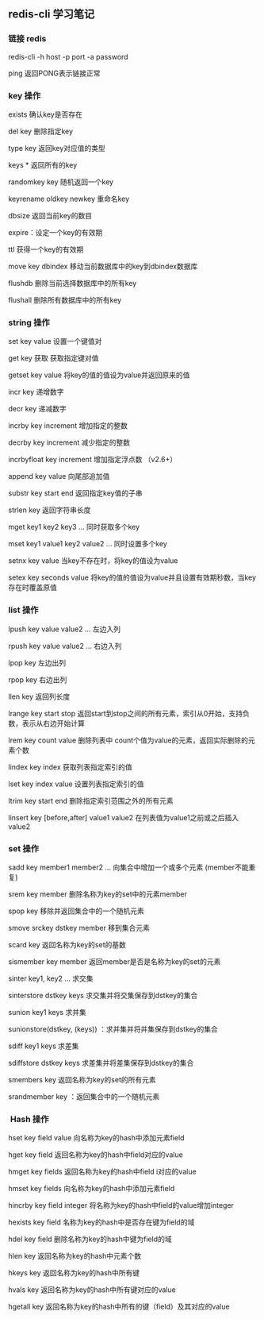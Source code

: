 ## redis-cli 学习笔记



### 链接 redis

redis-cli -h host -p port -a password

ping 返回PONG表示链接正常



### key 操作

exists 确认key是否存在

del key 删除指定key

type key 返回key对应值的类型

keys * 返回所有的key

randomkey key 随机返回一个key

keyrename oldkey newkey 重命名key

dbsize 返回当前key的数目

expire：设定一个key的有效期

ttl 获得一个key的有效期

move key dbindex 移动当前数据库中的key到dbindex数据库

flushdb 删除当前选择数据库中的所有key

flushall 删除所有数据库中的所有key



### string 操作

set key value 设置一个键值对

get key 获取 获取指定键对值

getset key value 将key的值的值设为value并返回原来的值

incr key 递增数字

decr key 递减数字

incrby key increment 增加指定的整数

decrby key increment 减少指定的整数

incrbyfloat key increment 增加指定浮点数 （v2.6+）

append key value 向尾部追加值

substr key start end 返回指定key值的子串

strlen key 返回字符串长度

mget key1 key2 key3 … 同时获取多个key

mset key1 value1 key2 value2 … 同时设置多个key

setnx key value 当key不存在时，将key的值设为value

setex key seconds value 将key的值的值设为value并且设置有效期秒数，当key存在时覆盖原值



### list 操作

lpush key value value2 … 左边入列

rpush key value value2 … 右边入列

lpop key 左边出列

rpop key 右边出列

llen key 返回列长度

lrange key start stop 返回start到stop之间的所有元素，索引从0开始，支持负数，表示从右边开始计算

lrem key count value 删除列表中 count个值为value的元素，返回实际删除的元素个数

lindex key index 获取列表指定索引的值

lset key index value 设置列表指定索引的值

ltrim key start end 删除指定索引范围之外的所有元素

linsert key [before,after] value1 value2 在列表值为value1之前或之后插入value2



### **set 操作**

sadd key member1 member2 … 向集合中增加一个或多个元素 (member不能重复)

srem key member 删除名称为key的set中的元素member

spop key 移除并返回集合中的一个随机元素

smove srckey dstkey member 移到集合元素

scard key 返回名称为key的set的基数

sismember key member 返回member是否是名称为key的set的元素

sinter key1, key2 … 求交集

sinterstore dstkey keys 求交集并将交集保存到dstkey的集合

sunion key1 keys 求并集

sunionstore(dstkey, (keys)) ：求并集并将并集保存到dstkey的集合

sdiff key1 keys 求差集

sdiffstore dstkey keys 求差集并将差集保存到dstkey的集合

smembers key 返回名称为key的set的所有元素

srandmember key ：返回集合中的一个随机元素



###  **Hash 操作**

hset key field value 向名称为key的hash中添加元素field

hget key field 返回名称为key的hash中field对应的value

hmget key fields 返回名称为key的hash中field i对应的value

hmset key fields 向名称为key的hash中添加元素field

hincrby key field integer 将名称为key的hash中field的value增加integer

hexists key field 名称为key的hash中是否存在键为field的域

hdel key field 删除名称为key的hash中键为field的域

hlen key 返回名称为key的hash中元素个数

hkeys key 返回名称为key的hash中所有键

hvals key 返回名称为key的hash中所有键对应的value

hgetall key 返回名称为key的hash中所有的键（field）及其对应的value

